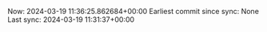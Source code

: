 Now: 2024-03-19 11:36:25.862684+00:00 Earliest commit since sync: None Last sync: 2024-03-19 11:31:37+00:00
